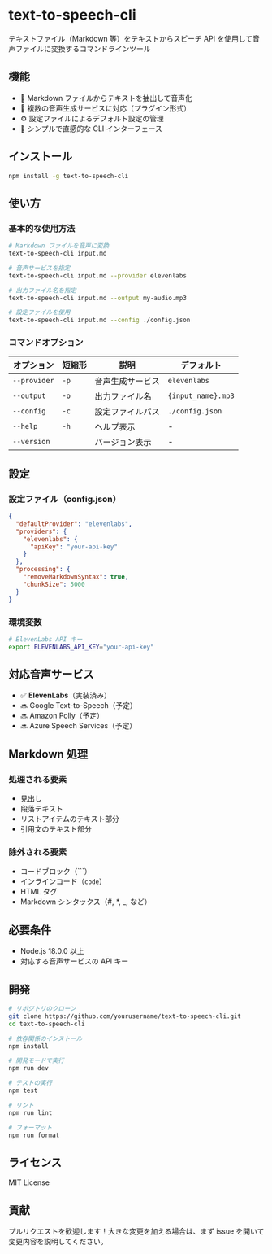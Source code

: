 # text-to-speech-cli

テキストファイル（Markdown 等）をテキストからスピーチ API を使用して音声ファイルに変換するコマンドラインツール

## 機能

- 📝 Markdown ファイルからテキストを抽出して音声化
- 🔌 複数の音声生成サービスに対応（プラグイン形式）
- ⚙️ 設定ファイルによるデフォルト設定の管理
- 🎯 シンプルで直感的な CLI インターフェース

## インストール

```bash
npm install -g text-to-speech-cli
```

## 使い方

### 基本的な使用方法

```bash
# Markdown ファイルを音声に変換
text-to-speech-cli input.md

# 音声サービスを指定
text-to-speech-cli input.md --provider elevenlabs

# 出力ファイル名を指定
text-to-speech-cli input.md --output my-audio.mp3

# 設定ファイルを使用
text-to-speech-cli input.md --config ./config.json
```

### コマンドオプション

| オプション   | 短縮形 | 説明             | デフォルト         |
| ------------ | ------ | ---------------- | ------------------ |
| `--provider` | `-p`   | 音声生成サービス | `elevenlabs`       |
| `--output`   | `-o`   | 出力ファイル名   | `{input_name}.mp3` |
| `--config`   | `-c`   | 設定ファイルパス | `./config.json`    |
| `--help`     | `-h`   | ヘルプ表示       | -                  |
| `--version`  |        | バージョン表示   | -                  |

## 設定

### 設定ファイル（config.json）

```json
{
  "defaultProvider": "elevenlabs",
  "providers": {
    "elevenlabs": {
      "apiKey": "your-api-key"
    }
  },
  "processing": {
    "removeMarkdownSyntax": true,
    "chunkSize": 5000
  }
}
```

### 環境変数

```bash
# ElevenLabs API キー
export ELEVENLABS_API_KEY="your-api-key"
```

## 対応音声サービス

- ✅ **ElevenLabs**（実装済み）
- 🔜 Google Text-to-Speech（予定）
- 🔜 Amazon Polly（予定）
- 🔜 Azure Speech Services（予定）

## Markdown 処理

### 処理される要素

- 見出し
- 段落テキスト
- リストアイテムのテキスト部分
- 引用文のテキスト部分

### 除外される要素

- コードブロック（```）
- インラインコード（`code`）
- HTML タグ
- Markdown シンタックス（#, \*, \_, []() など）

## 必要条件

- Node.js 18.0.0 以上
- 対応する音声サービスの API キー

## 開発

```bash
# リポジトリのクローン
git clone https://github.com/yourusername/text-to-speech-cli.git
cd text-to-speech-cli

# 依存関係のインストール
npm install

# 開発モードで実行
npm run dev

# テストの実行
npm test

# リント
npm run lint

# フォーマット
npm run format
```

## ライセンス

MIT License

## 貢献

プルリクエストを歓迎します！大きな変更を加える場合は、まず issue を開いて変更内容を説明してください。
